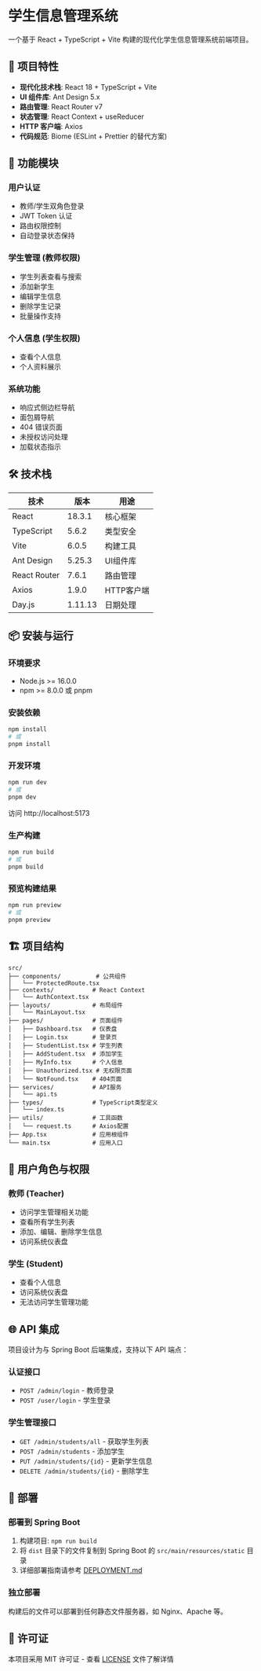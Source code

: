 # 学生信息管理系统

一个基于 React + TypeScript + Vite 构建的现代化学生信息管理系统前端项目。

## 🚀 项目特性

- **现代化技术栈**: React 18 + TypeScript + Vite
- **UI 组件库**: Ant Design 5.x
- **路由管理**: React Router v7
- **状态管理**: React Context + useReducer
- **HTTP 客户端**: Axios
- **代码规范**: Biome (ESLint + Prettier 的替代方案)

## 🎯 功能模块

### 用户认证
- 教师/学生双角色登录
- JWT Token 认证
- 路由权限控制
- 自动登录状态保持

### 学生管理 (教师权限)
- 学生列表查看与搜索
- 添加新学生
- 编辑学生信息
- 删除学生记录
- 批量操作支持

### 个人信息 (学生权限)
- 查看个人信息
- 个人资料展示

### 系统功能
- 响应式侧边栏导航
- 面包屑导航
- 404 错误页面
- 未授权访问处理
- 加载状态指示

## 🛠️ 技术栈

| 技术 | 版本 | 用途 |
|------|------|------|
| React | 18.3.1 | 核心框架 |
| TypeScript | 5.6.2 | 类型安全 |
| Vite | 6.0.5 | 构建工具 |
| Ant Design | 5.25.3 | UI组件库 |
| React Router | 7.6.1 | 路由管理 |
| Axios | 1.9.0 | HTTP客户端 |
| Day.js | 1.11.13 | 日期处理 |

## 📦 安装与运行

### 环境要求
- Node.js >= 16.0.0
- npm >= 8.0.0 或 pnpm

### 安装依赖
```bash
npm install
# 或
pnpm install
```

### 开发环境
```bash
npm run dev
# 或
pnpm dev
```

访问 http://localhost:5173

### 生产构建
```bash
npm run build
# 或
pnpm build
```

### 预览构建结果
```bash
npm run preview
# 或
pnpm preview
```

## 🏗️ 项目结构

```text
src/
├── components/          # 公共组件
│   └── ProtectedRoute.tsx
├── contexts/           # React Context
│   └── AuthContext.tsx
├── layouts/            # 布局组件
│   └── MainLayout.tsx
├── pages/              # 页面组件
│   ├── Dashboard.tsx   # 仪表盘
│   ├── Login.tsx       # 登录页
│   ├── StudentList.tsx # 学生列表
│   ├── AddStudent.tsx  # 添加学生
│   ├── MyInfo.tsx      # 个人信息
│   ├── Unauthorized.tsx # 无权限页面
│   └── NotFound.tsx    # 404页面
├── services/           # API服务
│   └── api.ts
├── types/              # TypeScript类型定义
│   └── index.ts
├── utils/              # 工具函数
│   └── request.ts      # Axios配置
├── App.tsx             # 应用根组件
└── main.tsx            # 应用入口
```

## 🔐 用户角色与权限

### 教师 (Teacher)
- 访问学生管理相关功能
- 查看所有学生列表
- 添加、编辑、删除学生信息
- 访问系统仪表盘

### 学生 (Student)
- 查看个人信息
- 访问系统仪表盘
- 无法访问学生管理功能

## 🌐 API 集成

项目设计为与 Spring Boot 后端集成，支持以下 API 端点：

### 认证接口
- `POST /admin/login` - 教师登录
- `POST /user/login` - 学生登录

### 学生管理接口
- `GET /admin/students/all` - 获取学生列表
- `POST /admin/students` - 添加学生
- `PUT /admin/students/{id}` - 更新学生信息
- `DELETE /admin/students/{id}` - 删除学生

## 📱 部署

### 部署到 Spring Boot
1. 构建项目: `npm run build`
2. 将 `dist` 目录下的文件复制到 Spring Boot 的 `src/main/resources/static` 目录
3. 详细部署指南请参考 [DEPLOYMENT.md](./DEPLOYMENT.md)

### 独立部署
构建后的文件可以部署到任何静态文件服务器，如 Nginx、Apache 等。


## 📄 许可证

本项目采用 MIT 许可证 - 查看 [LICENSE](LICENSE) 文件了解详情


